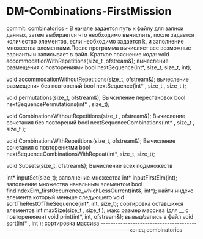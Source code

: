 # DM-Combinations-FirstMission
 commit: combinatorics - 
 В начале задается путь к файлу для записи данных, затем выбирается что необходимо вычислить, после задается количество элементов, если необходимо задается k, и заполнение множества элементами.После программа вычисляет все возможные варианты и записывает в файл.
Краткое пояснение кода:
void accommodationWithRepetitions(size_t ,ofstream&); вычесление размещения с повторениями
bool nextSequence(int*, size_t, size_t, int);

void accommodationWithoutRepetitions(size_t, ofstream&); вычесление размещения без повторений
bool nextSequence(int* , size_t , size_t );

void permutations(size_t, ofstream&); Вычсиление перестановок
bool nextSequencePermutations(int* , size_t);

void CombinationsWithoutRepetitions(size_t , ofstream&); Вычисление сочетания без повторений
bool nextSequenceCombinations(int* , size_t , size_t );

void CombinationsWithRepetitions(size_t, ofstream&); Вычисление сочетания с повторениями
bool nextSequenceCombinationsWithRepeat(int*, size_t, size_t);

void Subsets(size_t, ofstream&); Вычисление всех подмножеств

int* inputSet(size_t); заполнение множества
int* inputFirstElm(int); заполнение множества начальным элементом
bool findIndexElm_firstOccurrence_whichLessCurrent(int&, int*); найти индекс элемента который меньше следующего
void sortTheRestOfTheSequence(int*, int, size_t); сортировка оставшихся элементов
int maxSize(size_t , size_t ); макс размер массива (для __ с повторениями)
void print(int*, int, ofstream&); вывыд/запись в файл
void sort(int* , int ); сортировка массива
-----------------------------------------------------------------------------------------конец combinatorics
